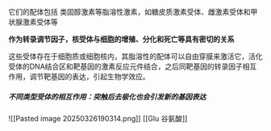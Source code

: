 它们的配体包括
类固醇激素等脂溶性激素，如糖皮质激素受体、雌激素受体和甲状腺激素受体等



**作为转录调节因子，核受体与细胞的增殖、分化和死亡等具有密切的关系**


这些受体存在于细胞质或细胞核内，其脂溶性的配体可以自由穿膜来激活它，活化受体的DNA结合区和靶基因的激素反应元件结合，之后同靶基因的转录因子相互作用，调节靶基因的表达，引起生物学效应。



##### 不同类型受体的相互作用：突触后去极化也会引发新的基因表达
![[Pasted image 20250326190314.png]]
[[Glu 谷氨酸]]